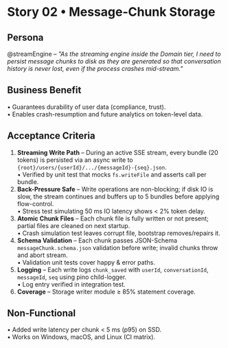 # Story 02 • Message-Chunk Storage

## Persona
@streamEngine – _"As the streaming engine inside the Domain tier, I need to persist message chunks to disk as they are generated so that conversation history is never lost, even if the process crashes mid-stream."_

## Business Benefit
• Guarantees durability of user data (compliance, trust).  
• Enables crash-resumption and future analytics on token-level data.

## Acceptance Criteria
1. **Streaming Write Path** – During an active SSE stream, every bundle (20 tokens) is persisted via an async write to `{root}/users/{userId}/.../{messageId}-{seq}.json`.  
   • Verified by unit test that mocks `fs.writeFile` and asserts call per bundle.  
2. **Back-Pressure Safe** – Write operations are non-blocking; if disk IO is slow, the stream continues and buffers up to 5 bundles before applying flow-control.  
   • Stress test simulating 50 ms IO latency shows < 2% token delay.  
3. **Atomic Chunk Files** – Each chunk file is fully written or not present; partial files are cleaned on next startup.  
   • Crash simulation test leaves corrupt file, bootstrap removes/repairs it.  
4. **Schema Validation** – Each chunk passes JSON-Schema `messageChunk.schema.json` validation before write; invalid chunks throw and abort stream.  
   • Validation unit tests cover happy & error paths.  
5. **Logging** – Each write logs `chunk_saved` with `userId`, `conversationId`, `messageId`, `seq` using pino child-logger.  
   • Log entry verified in integration test.  
6. **Coverage** – Storage writer module ≥ 85% statement coverage.

## Non-Functional
• Added write latency per chunk < 5 ms (p95) on SSD.  
• Works on Windows, macOS, and Linux (CI matrix). 